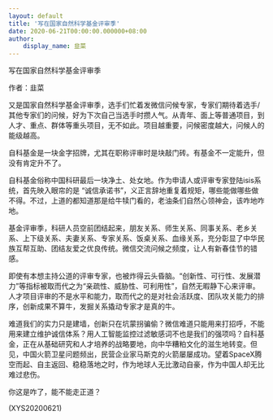 ```yaml
---
layout: default
title: '写在国家自然科学基金评审季'
date: 2020-06-21T00:00:00.000000+08:00
author:
    display_name: 韭菜
---
```


写在国家自然科学基金评审季

作者：韭菜

又是国家自然科学基金评审季，选手们忙着发微信问候专家，专家们期待着选手/其他专家们的问候，好为下次自己当选手时攒人气。从青年、面上等普通项目，到人才、重点、群体等重头项目，无不如此。项目越重要，问候密度越大，问候人的能级越高。

自科基金是一块金字招牌，尤其在职称评审时是块敲门砖。有基金不一定能升，但没有肯定升不了。

自科基金俗称中国科研最后一块净土、处女地。作为申请人或评审专家登陆isis系统，首先映入眼帘的是 “诚信承诺书”，义正言辞地重复着规矩，哪些能做哪些做不得。不过，上道的都知道那是给牛犊门看的，老油条们自然心领神会，该咋地咋地。

基金评审季，科研人员空前团结起来，朋友关系、师生关系、同事关系、老乡关系、上下级关系、夫妻关系、专家关系、饭桌关系、血缘关系，充分彰显了中华民族互帮互助、团结友爱之优良传统。微信交流问候之频度，让人有新春佳节的错感。

即使有本想主持公道的评审专家，也被炸得云头昏脑。“创新性、可行性、发展潜力”等指标被取而代之为“亲疏性、威胁性、可利用性”，自然无暇静下心来评审。人才项目评审的不是水平和能力，取而代之的是对社会活跃度、团队攻关能力的排序，创新成果不算牛，发掘关系撬动专家才是真的牛。

难道我们的实力只是建墙，创新只在坑蒙拐骗偷？微信难道只能用来打招呼，不能用来建立维护诚信体系？用人工智能监控过滤敏感词不也是我们的强项吗？自科基金，正在从基础研究和人才培养的战略要地，向中华糟粕文化的滋生地转变。但见，中国火箭卫星问题频出，民营企业家马斯克的火箭屡屡成功。望着SpaceX腾空而起、自主返回、稳稳落地之时，作为地球人无比激动自豪，作为中国人却无比难过悲伤。

你这是咋了，能不能走正道？

(XYS20200621)

